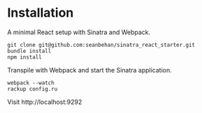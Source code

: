 # Installation

A minimal React setup with Sinatra and Webpack.

```
git clone git@github.com:seanbehan/sinatra_react_starter.git
bundle install
npm install
```

Transpile with Webpack and start the Sinatra application.

```
webpack --watch
rackup config.ru
```

Visit http://localhost:9292
